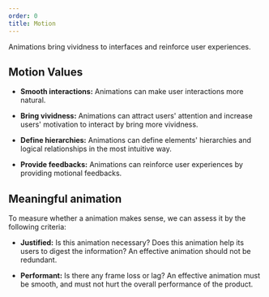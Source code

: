 ```yaml
---
order: 0
title: Motion
---
```


Animations bring vividness to interfaces and reinforce user experiences.

## Motion Values

- **Smooth interactions:** Animations can make user interactions more natural.

- **Bring vividness:** Animations can attract users' attention and increase users' motivation to interact by bring more vividness.

- **Define hierarchies:** Animations can define elements' hierarchies and logical relationships in the most intuitive way.

- **Provide feedbacks:** Animations can reinforce user experiences by providing motional feedbacks.

## Meaningful animation

To measure whether a animation makes sense, we can assess it by the following criteria:

- **Justified:** Is this animation necessary? Does this animation help its users to digest the information? An effective animation should not be redundant.

- **Performant:** Is there any frame loss or lag? An effective animation must be smooth, and must not hurt the overall performance of the product.


